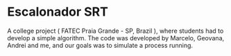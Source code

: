 # Escalonador SRT
A college project ( FATEC Praia Grande - SP, Brazil ), where students had to develop a simple algorithm. 
The code was developed by Marcelo, Geovana, Andrei and me, and our goals was to simulate a process running.

